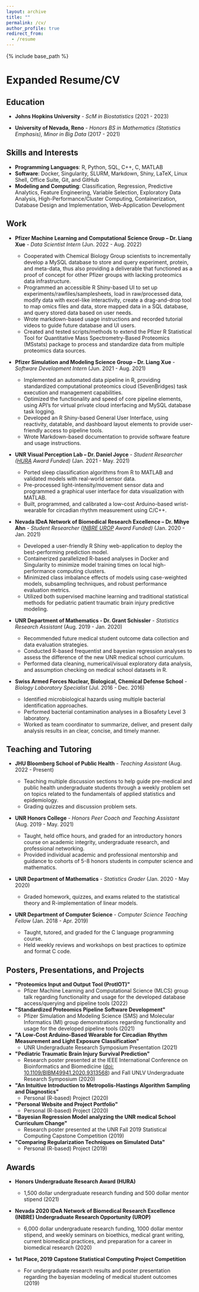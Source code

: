 ```yaml
---
layout: archive
title: ""
permalink: /cv/
author_profile: true
redirect_from:
  - /resume
---
```


{% include base_path %}

Expanded Resume/CV
======

Education
------
* __Johns Hopkins University__ \- _ScM in Biostatistics_ (2021 - 2023)
	
* __University of Nevada, Reno__ \- _Honors BS in Mathematics (Statistics Emphasis), Minor in Big Data_ (2017 - 2021)

Skills and Interests
------
* __Programming Languages__: R, Python, SQL, C++, C, MATLAB
* __Software__: Docker, Singularity, SLURM, Markdown, Shiny, LaTeX, Linux Shell, Office Suite, Git, and GitHub
* __Modeling and Computing__: Classification, Regression, Predictive Analytics, Feature Engineering, Variable Selection, Exploratory Data Analysis, High-Performance/Cluster Computing, Containerization, Database Design and Implementation, Web-Application Development

Work
------

* __Pfizer Machine Learning and Computational Science Group – Dr. Liang Xue__ \- _Data Scientist Intern_ (Jun. 2022 - Aug. 2022)
	* Cooperated with Chemical Biology Group scientists to incrementally develop a MySQL database to store and query experiment, protein, and meta-data, thus also providing a deliverable that functioned as a proof of concept for other Pfizer groups with lacking proteomics data infrastructure.
	* Programmed an accessible R Shiny-based UI to set up experiments/rawfiles/samplesheets, load in raw/processed data, modify data with excel-like interactivity, create a drag-and-drop tool to map omics files and data, store mapped data in a SQL database, and query stored data based on user needs.
    * Wrote markdown-based usage instructions and recorded tutorial videos to guide future database and UI users.
    * Created and tested scripts/methods to extend the Pfizer R Statistical Tool for Quantitative Mass Spectrometry-Based Proteomics (MSstats) package to process and standardize data from multiple proteomics data sources.  

* __Pfizer Simulation and Modeling Science Group – Dr. Liang Xue__ \- _Software Development Intern_ (Jun. 2021 - Aug. 2021)
	* Implemented an automated data pipeline in R, providing standardized computational proteomics cloud (SevenBridges) task execution and management capabilities.
	* Optimized the functionality and speed of core pipeline elements, using API’s for virtual private cloud interfacing and MySQL database task logging.
    * Developed an R Shiny-based General User Interface, using reactivity, datatable, and dashboard layout elements to provide user-friendly access to pipeline tools.
    * Wrote Markdown-based documentation to provide software feature and usage instructions.
	
* __UNR Visual Perception Lab – Dr. Daniel Joyce__ \- _Student Researcher ([HURA](https://www.unr.edu/undergradresearch/opportunities/hura) Award Funded)_ (Jan. 2021 - May. 2021) 
	* Ported sleep classification algorithms from R to MATLAB and validated models with real-world sensor data.
	* Pre-processed light-intensity/movement sensor data and programmed a graphical user interface for data visualization with MATLAB.
	* Built, programmed, and calibrated a low-cost Arduino-based wrist-wearable for circadian rhythm measurement using C/C++.

* __Nevada IDeA Network of Biomedical Research Excellence – Dr. Mihye Ahn__ \- _Student Researcher ([INBRE UROP](https://med.unr.edu/inbre/programs-and-projects/student-training-programs/undergraduate-program) Award Funded)_ (Jan. 2020 - Jan. 2021)
	* Developed a user-friendly R Shiny web-application to deploy the best-performing prediction model.
	* Containerized parallelized R-based analyses in Docker and Singularity to minimize model training times on local high-performance computing clusters.
	* Minimized class imbalance effects of models using case-weighted models, subsampling techniques, and robust performance evaluation metrics.
	* Utilized both supervised machine learning and traditional statistical methods for pediatric patient traumatic brain injury predictive modeling.

* __UNR Department of Mathematics - Dr. Grant Schissler__ \- _Statistics Research Assistant_ (Aug. 2019 - Jan. 2020)
	* Recommended future medical student outcome data collection and data evaluation strategies.
	* Conducted R-based frequentist and bayesian regression analyses to assess the difference of the new UNR medical school curriculum.
	* Performed data cleaning, numerical/visual exploratory data analysis, and assumption checking on medical school datasets in R.

* __Swiss Armed Forces Nuclear, Biological, Chemical Defense School__ \- _Biology Laboratory Specialist_ (Jul. 2016 - Dec. 2016)
	* Identified microbiological hazards using multiple bacterial identification approaches.
	* Performed bacterial contamination analyses in a Biosafety Level 3 laboratory.
	* Worked as team coordinator to summarize, deliver, and present daily analysis results in an clear, concise, and timely manner. 
  
  
Teaching and Tutoring
------

* __JHU Bloomberg School of Public Health__ \- _Teaching Assistant_ (Aug. 2022 - Present)
	* Teaching multiple discussion sections to help guide pre-medical and public health undergraduate students through a weekly problem set on topics related to the fundamentals of applied statistics and epidemiology.
	* Grading quizzes and discussion problem sets.

* __UNR Honors College__ \- _Honors Peer Coach and Teaching Assistant_ (Aug. 2019 - May. 2021)
    * Taught, held office hours, and graded for an introductory honors course on academic integrity, undergraduate research, and professional networking.
	* Provided individual academic and professional mentorship and guidance to cohorts of 5-8 honors students in computer science and mathematics.
  
* __UNR Department of Mathematics__ \- _Statistics Grader_ (Jan. 2020 - May 2020)
	* Graded homework, quizzes, and exams related to the statistical theory and R-implementation of linear models.  

* __UNR Department of Computer Science__ \- _Computer Science Teaching Fellow_ (Jan. 2018 - Apr. 2019)
	* Taught, tutored, and graded for the C language programming course.
	* Held weekly reviews and workshops on best practices to optimize and format C code.

Posters, Presentations, and Projects
------
* __"Proteomics Input and Output Tool (ProtIOT)"__
  * Pfizer Machine Learning and Computational Science (MLCS) group talk regarding functionality and usage for the developed database access/querying and pipeline tools (2022)
* __"Standardized Proteomics Pipeline Software Development"__
  * Pfizer Simulation and Modeling Science (SMS) and Molecular Informatics (MI) group demonstrations regarding functionality and usage for the developed pipeline tools (2021)
* __"A Low-Cost Arduino-Based Wearable for Circadian Rhythm Measurement and Light Exposure Classification"__
  * UNR Undergraduate Research Symposium Presentation (2021)
* __"Pediatric Traumatic Brain Injury Survival Prediction"__
  * Research poster presented at the IEEE International Conference on Bioinformatics and Biomedicine ([doi: 10.1109/BIBM49941.2020.9313568](https://www.computer.org/csdl/proceedings-article/bibm/2020/09313568/1qmfXYaXGfK)) and Fall UNLV Undergraduate Research Symposium (2020)
* __"An Intuitive Introduction to Metropolis-Hastings Algorithm Sampling and Diagnostics"__
  * Personal \(R-based\) Project (2020)
* __"Personal Website and Project Portfolio"__
  * Personal \(R-based\) Project (2020)
* __"Bayesian Regression Model analyzing the UNR medical School Curriculum Change"__
  * Research poster presented at the UNR Fall 2019 Statistical Computing Capstone Competition (2019)
* __"Comparing Regularization Techniques on Simulated Data"__
  * Personal (R-based) Project (2019)
  
Awards
------
* __Honors Undergraduate Research Award (HURA)__
  * 1,500 dollar undergraduate research funding and 500 dollar mentor stipend (2021)

* __Nevada 2020 IDeA Network of Biomedical Research Excellence (INBRE) Undergraduate Research Opportunity (UROP)__
  * 6,000 dollar undergraduate research funding, 1000 dollar mentor stipend, and weekly seminars on bioethics, medical grant writing, current biomedical practices, and preparation for a career in biomedical research (2020)
  
* __1st Place, 2019 Capstone Statistical Computing Project Competition__
  * For undergraduate research results and poster presentation regarding the bayesian modeling of medical student outcomes (2019)